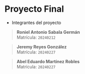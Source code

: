 # Proyecto Final

- Integrantes del proyecto

> **Roniel Antonio Sabala Germán**  
>  Matrícula: `20240212`

> **Jeremy Reyes González**  
>  Matrícula: `20240227`

> **Abel Eduardo Martínez Robles**  
>  Matrícula: `20240227`
